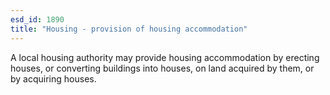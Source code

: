 ```yaml
---
esd_id: 1890
title: "Housing - provision of housing accommodation"
---
```


A local housing authority may provide housing accommodation by erecting houses, or converting buildings into houses, on land acquired by them, or by acquiring houses.

